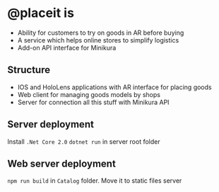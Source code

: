 # @placeit is
* Ability for customers to try on goods in AR before buying
* A service which helps online stores to simplify logistics
* Add-on API interface for Minikura

## Structure
* IOS and HoloLens applications with AR interface for placing goods
* Web client for managing goods models by shops
* Server for connection all this stuff with Minikura API

## Server deployment
Install `.Net Core 2.0`
`dotnet run` in server root folder

## Web server deployment
`npm run build` in `Catalog` folder. Move it to static files server
